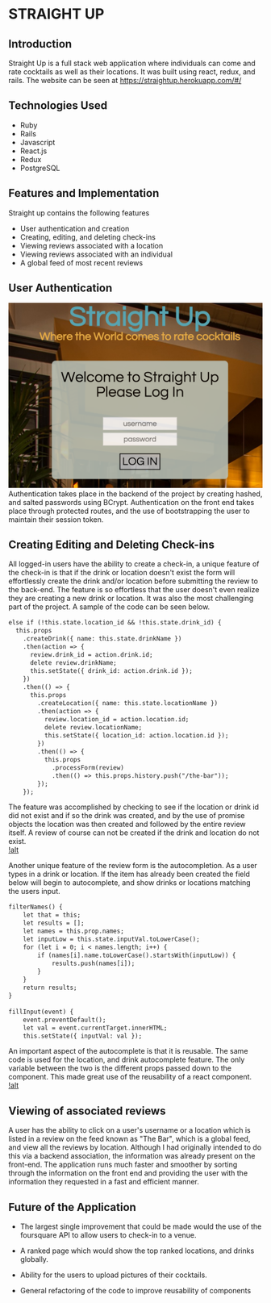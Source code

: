 # STRAIGHT UP


## Introduction
Straight Up is a full stack web application where individuals can come and rate cocktails as well as their locations. It was built using react, redux, and rails. The website can be seen at <https://straightup.herokuapp.com/#/>

## Technologies Used
* Ruby
* Rails
* Javascript
* React.js
* Redux
* PostgreSQL


## Features and Implementation
 Straight up contains the following features
 * User authentication and creation
 * Creating, editing, and deleting check-ins
 * Viewing reviews associated with a location
 * Viewing reviews associated with an individual
 * A global feed of most recent reviews

## User Authentication    
 ![alt](https://github.com/JSkeets/StraightUp/blob/master/Screen%20Shot%202017-09-29%20at%203.00.12%20PM.png)
  Authentication takes place in the backend of the project by creating hashed, and salted passwords using BCrypt. Authentication on the front end takes place through protected routes, and the use of bootstrapping the user to maintain their session token.

## Creating Editing and Deleting Check-ins
  All logged-in users have the ability to create a check-in, a unique feature of the check-in is that if the drink or location doesn't exist the form will effortlessly create the drink and/or location before submitting the review to the back-end. The feature is so effortless that the user doesn't even realize they are creating a new drink or location. It was also the most challenging part of the project. A sample of the code can be seen below.

    else if (!this.state.location_id && !this.state.drink_id) {
      this.props
        .createDrink({ name: this.state.drinkName })
        .then(action => {
          review.drink_id = action.drink.id;
          delete review.drinkName;
          this.setState({ drink_id: action.drink.id });
        })
        .then(() => {
          this.props
            .createLocation({ name: this.state.locationName })
            .then(action => {
              review.location_id = action.location.id;
              delete review.locationName;
              this.setState({ location_id: action.location.id });
            })
            .then(() => {
              this.props
                .processForm(review)
                .then(() => this.props.history.push("/the-bar"));
            });
        });

  The feature was accomplished by checking to see if the location or drink id did not exist and if so the drink was created, and by the use of promise objects the location was then created and followed by the entire review itself. A review of course can not be created if the drink and location do not exist.    
 [!alt](https://github.com/JSkeets/StraightUp/blob/master/Screen%20Shot%202017-09-29%20at%202.53.35%20PM.png)

  Another unique feature of the review form is the autocompletion. As a user types in a drink or location. If the item has already been created the field below will begin to autocomplete, and show drinks or locations matching the users input.

    filterNames() {
  		let that = this;
  		let results = [];
  		let names = this.prop.names;
  		let inputLow = this.state.inputVal.toLowerCase();
  		for (let i = 0; i < names.length; i++) {
  			if (names[i].name.toLowerCase().startsWith(inputLow)) {
  				results.push(names[i]);
  			}
  		}
  		return results;
  	}

	fillInput(event) {
		event.preventDefault();
		let val = event.currentTarget.innerHTML;
		this.setState({ inputVal: val });

  An important aspect of the autocomplete is that it is reusable. The same code is used for the location, and drink autocomplete feature. The only variable between the two is the different props passed down to the component. This made great use of the reusability of a react component.
 [!alt](https://github.com/JSkeets/StraightUp/blob/master/Screen%20Shot%202017-09-29%20at%202.53.48%20PM.png)

## Viewing of associated reviews
  A user has the ability to click on a user's username or a location which is listed in a review on the feed known as "The Bar", which is a global feed, and view all the reviews by location. Although I had originally intended to do this via a backend association, the information was already present on the front-end. The application runs much faster and smoother by sorting through the information on the front end and providing the user with the information they requested in a fast and efficient manner.


## Future of the Application
 * The largest single improvement that could be made would the use of the foursquare API to allow users to check-in to a venue.

 * A ranked page which would show the top ranked locations, and drinks globally.

 * Ability for the users to upload pictures of their cocktails.

 * General refactoring of the code to improve reusability of components
